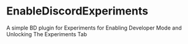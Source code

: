 # EnableDiscordExperiments
A simple BD plugin for Experiments for Enabling Developer Mode and Unlocking The Experiments Tab
